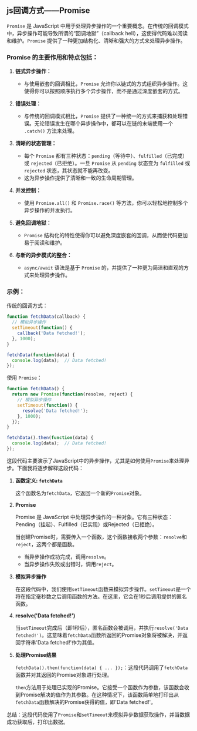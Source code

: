 ## js回调方式——Promise

`Promise` 是 JavaScript 中用于处理异步操作的一个重要概念。在传统的回调模式中，异步操作可能导致所谓的“回调地狱”（callback hell），这使得代码难以阅读和维护。`Promise` 提供了一种更加结构化、清晰和强大的方式来处理异步操作。

### Promise 的主要作用和特点包括：

1. **链式异步操作：** 
   - 与使用嵌套的回调相比，`Promise` 允许你以链式的方式组织异步操作。这使得你可以按照顺序执行多个异步操作，而不是通过深度嵌套的方式。

2. **错误处理：**
   - 与传统的回调模式相比，`Promise` 提供了一种统一的方式来捕获和处理错误。无论错误发生在哪个异步操作中，都可以在链的末端使用一个 `.catch()` 方法来处理。

3. **清晰的状态管理：**
   - 每个 `Promise` 都有三种状态：`pending`（等待中）、`fulfilled`（已完成）或 `rejected`（已拒绝）。一旦 `Promise` 从 `pending` 状态变为 `fulfilled` 或 `rejected` 状态，其状态就不能再改变。
   - 这为异步操作提供了清晰和一致的生命周期管理。

4. **并发控制：**
   - 使用 `Promise.all()` 和 `Promise.race()` 等方法，你可以轻松地控制多个异步操作的并发执行。

5. **避免回调地狱：**
   - `Promise` 结构化的特性使得你可以避免深度嵌套的回调，从而使代码更加易于阅读和维护。

6. **与新的异步模式的整合：**
   - `async/await` 语法是基于 `Promise` 的，并提供了一种更为简洁和直观的方式来处理异步操作。

### 示例：

传统的回调方式：

```javascript
function fetchData(callback) {
  // 模拟异步操作
  setTimeout(function() {
    callback('Data fetched!');
  }, 1000);
}

fetchData(function(data) {
  console.log(data);  // Data fetched!
});
```

使用 `Promise`：

```javascript
function fetchData() {
  return new Promise(function(resolve, reject) {
    // 模拟异步操作
    setTimeout(function() {
      resolve('Data fetched!');
    }, 1000);
  });
}

fetchData().then(function(data) {
  console.log(data);  // Data fetched!
});
```

这段代码主要演示了JavaScript中的异步操作，尤其是如何使用`Promise`来处理异步。下面我将逐步解释这段代码：

1. **函数定义: `fetchData`**

   这个函数名为`fetchData`，它返回一个新的`Promise`对象。

2. **Promise**

   Promise 是 JavaScript 中处理异步操作的一种对象。它有三种状态：Pending（挂起）、Fulfilled（已实现）或Rejected（已拒绝）。

   当创建Promise时，需要传入一个函数，这个函数接收两个参数：`resolve`和`reject`，这两个都是函数。

   - 当异步操作成功完成，调用`resolve`。
   - 当异步操作失败或出错时，调用`reject`。

3. **模拟异步操作**

   在这段代码中，我们使用`setTimeout`函数来模拟异步操作。`setTimeout`是一个将在指定毫秒数之后调用函数的方法。在这里，它会在1秒后调用提供的匿名函数。

4. **resolve('Data fetched!')**

   当`setTimeout`完成后（即1秒后），匿名函数会被调用，并执行`resolve('Data fetched!')`。这意味着`fetchData`函数所返回的Promise对象将被解决，并返回字符串'Data fetched!'作为其值。

5. **处理Promise结果**

   `fetchData().then(function(data) { ... });`：这段代码调用了`fetchData`函数并对其返回的Promise对象进行处理。

   `then`方法用于处理已实现的Promise。它接受一个函数作为参数，该函数会收到Promise解决的值作为其参数。在这种情况下，该函数简单地打印出从`fetchData`函数解决的Promise获得的值，即'Data fetched!'。

总结：这段代码使用了`Promise`和`setTimeout`来模拟异步数据获取操作，并当数据成功获取后，打印出数据。